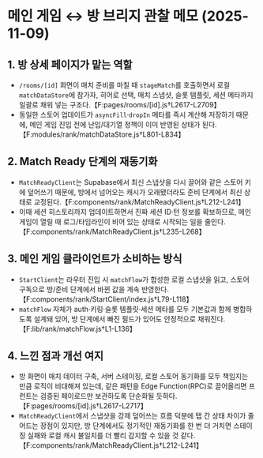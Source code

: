 # 메인 게임 ↔ 방 브리지 관찰 메모 (2025-11-09)

## 1. 방 상세 페이지가 맡는 역할
- `/rooms/[id]` 화면이 매치 준비를 마칠 때 `stageMatch`를 호출하면서 로컬 `matchDataStore`에 참가자, 히어로 선택, 매치 스냅샷, 슬롯 템플릿, 세션 메타까지 일괄로 채워 넣는 구조다.【F:pages/rooms/[id].js†L2617-L2709】
- 동일한 스토어 업데이트가 `asyncFill`·`dropIn` 메타를 즉시 계산해 저장하기 때문에, 메인 게임 진입 전에 난입/대기열 정책이 이미 반영된 상태가 된다.【F:modules/rank/matchDataStore.js†L801-L834】

## 2. Match Ready 단계의 재동기화
- `MatchReadyClient`는 Supabase에서 최신 스냅샷을 다시 끌어와 같은 스토어 키에 덮어쓰기 때문에, 방에서 넘어오는 캐시가 오래됐더라도 준비 단계에서 최신 상태로 교정된다.【F:components/rank/MatchReadyClient.js†L212-L241】
- 이때 세션 히스토리까지 업데이트하면서 진짜 세션 ID·턴 정보를 확보하므로, 메인 게임이 열릴 때 로그/타임라인이 비어 있는 상태로 시작되는 일을 줄인다.【F:components/rank/MatchReadyClient.js†L235-L268】

## 3. 메인 게임 클라이언트가 소비하는 방식
- `StartClient`는 라우터 진입 시 `matchFlow`가 합성한 로컬 스냅샷을 읽고, 스토어 구독으로 방/준비 단계에서 바뀐 값을 계속 반영한다.【F:components/rank/StartClient/index.js†L79-L118】
- `matchFlow` 자체가 auth·키링·슬롯 템플릿·세션 메타를 모두 기본값과 함께 병합하도록 설계돼 있어, 방 단계에서 빠진 필드가 있어도 안정적으로 채워진다.【F:lib/rank/matchFlow.js†L1-L136】

## 4. 느낀 점과 개선 여지
- 방 화면이 매치 데이터 구축, 서버 스테이징, 로컬 스토어 동기화를 모두 책임지는 만큼 로직이 비대해져 있는데, 같은 패턴을 Edge Function(RPC)로 끌어올리면 프런트는 검증된 페이로드만 보관하도록 단순화될 듯하다.【F:pages/rooms/[id].js†L2617-L2717】
- `MatchReadyClient`에서 스냅샷을 강제 덮어쓰는 흐름 덕분에 탭 간 상태 차이가 줄어드는 장점이 있지만, 방 단계에서도 정기적인 재동기화를 한 번 더 거치면 스테이징 실패와 로컬 캐시 불일치를 더 빨리 감지할 수 있을 것 같다.【F:components/rank/MatchReadyClient.js†L212-L241】
